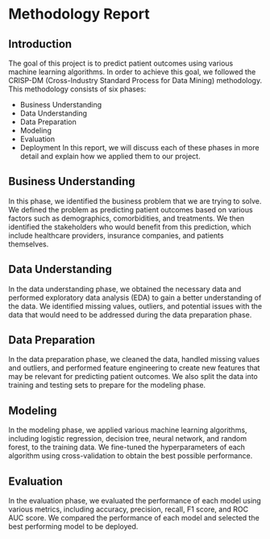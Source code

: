 # Methodology Report
## Introduction
The goal of this project is to predict patient outcomes using various machine learning algorithms. In order to achieve this goal, we followed the CRISP-DM (Cross-Industry Standard Process for Data Mining) methodology. This methodology consists of six phases:

* Business Understanding
* Data Understanding
* Data Preparation
* Modeling
* Evaluation
* Deployment
In this report, we will discuss each of these phases in more detail and explain how we applied them to our project.

## Business Understanding

In this phase, we identified the business problem that we are trying to solve. We defined the problem as predicting patient outcomes based on various factors such as demographics, comorbidities, and treatments. We then identified the stakeholders who would benefit from this prediction, which include healthcare providers, insurance companies, and patients themselves.

## Data Understanding

In the data understanding phase, we obtained the necessary data and performed exploratory data analysis (EDA) to gain a better understanding of the data. We identified missing values, outliers, and potential issues with the data that would need to be addressed during the data preparation phase.


## Data Preparation

In the data preparation phase, we cleaned the data, handled missing values and outliers, and performed feature engineering to create new features that may be relevant for predicting patient outcomes. We also split the data into training and testing sets to prepare for the modeling phase.

## Modeling

In the modeling phase, we applied various machine learning algorithms, including logistic regression, decision tree, neural network, and random forest, to the training data. We fine-tuned the hyperparameters of each algorithm using cross-validation to obtain the best possible performance.

## Evaluation

In the evaluation phase, we evaluated the performance of each model using various metrics, including accuracy, precision, recall, F1 score, and ROC AUC score. We compared the performance of each model and selected the best performing model to be deployed.
